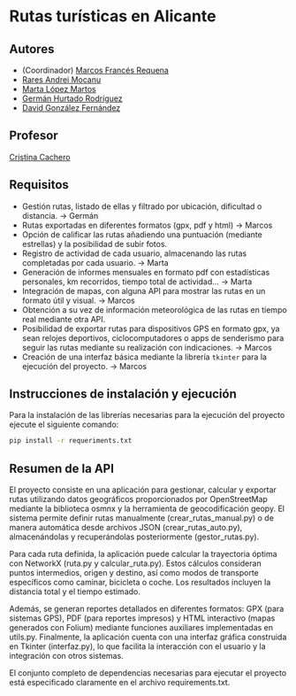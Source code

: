 # Rutas turísticas en Alicante
## Autores

* (Coordinador) [Marcos Francés Requena](https://github.com/mfr73ua)
* [Rares Andrei Mocanu](https://github.com/ra-and5)
* [Marta López Martos](https://github.com/martalopez6)
* [Germán Hurtado Rodríguez](https://github.com/ghr8)
* [David González Fernández](https://github.com/Gallego-DavidGonzalez)

## Profesor
[Cristina Cachero](https://github.com/ccacheroc)

## Requisitos
* Gestión rutas, listado de ellas y filtrado por ubicación, dificultad o distancia. -> Germán
* Rutas exportadas en diferentes formatos (gpx, pdf y html) -> Marcos
* Opción de calificar las rutas añadiendo una puntuación (mediante estrellas) y la posibilidad de subir fotos.
* Registro de actividad de cada usuario, almacenando las rutas completadas por cada usuario. -> Marta
* Generación de informes mensuales en formato pdf con estadísticas personales, km recorridos, tiempo total de actividad... -> Marta
* Integración de mapas, con alguna API para mostrar las rutas en un formato útil y visual. -> Marcos
* Obtención a su vez de información meteorológica de las rutas en tiempo real mediante otra API.
* Posibilidad de exportar rutas para dispositivos GPS en formato gpx, ya sean relojes deportivos, ciclocomputadores o apps de senderismo para seguir las rutas mediante su realización con indicaciones. -> Marcos
* Creación de una interfaz básica mediante la librería `tkinter` para la ejecución del proyecto. -> Marcos

## Instrucciones de instalación y ejecución
Para la instalación de las librerías necesarias para la ejecución del proyecto ejecute el siguiente comando:
   ```bash
   pip install -r requeriments.txt
```

## Resumen de la API
[//]: # (Cuando tengáis la API, añadiréis aquí la descripción de las diferentes llamadas.)
[//]: # (Para la evaluación por pares, indicaréis aquí las diferentes opciones de vuestro menú textual, especificando para qué sirve cada una de ellas)
El proyecto consiste en una aplicación para gestionar, calcular y exportar rutas utilizando datos geográficos proporcionados por OpenStreetMap mediante la biblioteca osmnx y la herramienta de geocodificación geopy. El sistema permite definir rutas manualmente (crear_rutas_manual.py) o de manera automática desde archivos JSON (crear_rutas_auto.py), almacenándolas y recuperándolas posteriormente (gestor_rutas.py).

Para cada ruta definida, la aplicación puede calcular la trayectoria óptima con NetworkX (ruta.py y calcular_ruta.py). Estos cálculos consideran puntos intermedios, origen y destino, así como modos de transporte específicos como caminar, bicicleta o coche. Los resultados incluyen la distancia total y el tiempo estimado.

Además, se generan reportes detallados en diferentes formatos: GPX (para sistemas GPS), PDF (para reportes impresos) y HTML interactivo (mapas generados con Folium) mediante funciones auxiliares implementadas en utils.py. Finalmente, la aplicación cuenta con una interfaz gráfica construida en Tkinter (interfaz.py), lo que facilita la interacción con el usuario y la integración con otros sistemas.

El conjunto completo de dependencias necesarias para ejecutar el proyecto está especificado claramente en el archivo requirements.txt.
